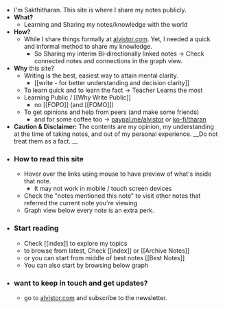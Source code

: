 - I'm Sakthitharan. This site is where I share my notes publicly.  
- **What?**
    - Learning and Sharing my notes/knowledge with the world
- **How?**
    - While I share things formally at [alvistor.com](https://alvistor.com). Yet, I needed a quick and informal method to share my knowledge. 
        - So Sharing my interim Bi-directionally linked notes -> Check connected notes and connections in the graph view.
- **Why** this site?
    - Writing is the best, easiest way to attain mental clarity.
        - [[write - for better understanding and decision clarity]]
    - To learn quick and to learn the fact -> Teacher Learns the most
    - Learning Public / [[Why Write Public]]
        - no [[FOPO]] (and [[FOMO]])
    - To get opinions and help from peers (and make some friends)
        - and for some coffee too -> [paypal.me/alvistor](paypal.me/alvistor) or [ko-fi/tharan](https://ko-fi.com/tharan)
- **Caution & Disclaimer:** The contents are my opinion, my understanding at the time of taking notes, and out of my personal experience. __Do not treat them as a fact. __
- ### How to read this site
    - Hover over the links using mouse to have preview of what's inside that note.
        - It may not work in mobile / touch screen devices
    - Check the "notes mentioned this note" to visit other notes that referred the current note you're viewing
    - Graph view below every note is an extra perk. 
- ### Start reading 
    - Check [[index]] to explore my topics 
    - to browse from latest, Check [[index]] or [[Archive Notes]]
    - or you can start from middle of best notes [[Best Notes]]
    - You can also start by browsing below graph
- ### want to keep in touch and get updates?
    - go to [alvistor.com](https://alvistor.com) and subscribe to the newsletter. 
